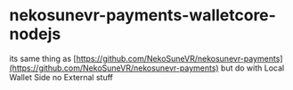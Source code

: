 # nekosunevr-payments-walletcore-nodejs

its same thing as [https://github.com/NekoSuneVR/nekosunevr-payments](https://github.com/NekoSuneVR/nekosunevr-payments) but do with Local Wallet Side no External stuff


